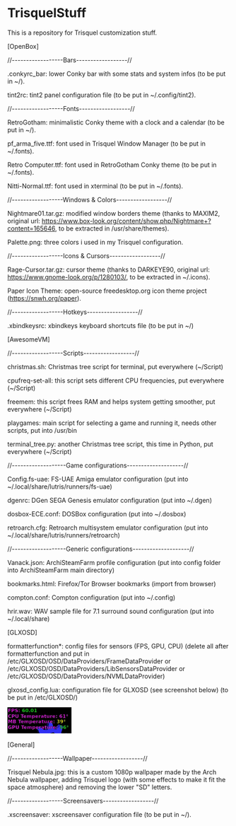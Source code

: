 # TrisquelStuff
This is a repository for Trisquel customization stuff.

[OpenBox]

//------------------Bars------------------//

.conkyrc_bar: lower Conky bar with some stats and system infos (to be put in ~/).

tint2rc: tint2 panel configuration file (to be put in ~/.config/tint2).

//------------------Fonts------------------//

RetroGotham: minimalistic Conky theme with a clock and a calendar (to be put in ~/).

pf_arma_five.ttf: font used in Trisquel Window Manager (to be put in ~/.fonts).

Retro Computer.ttf: font used in RetroGotham Conky theme (to be put in ~/.fonts).

Nitti-Normal.ttf: font used in xterminal (to be put in ~/.fonts).

//------------------Windows & Colors------------------//

Nightmare01.tar.gz: modified window borders theme (thanks to MAXIM2, original url: https://www.box-look.org/content/show.php/Nightmare+?content=165646, to be extracted in /usr/share/themes).

Palette.png: three colors i used in my Trisquel configuration.

//------------------Icons & Cursors------------------//

Rage-Cursor.tar.gz: cursor theme (thanks to DARKEYE90, original url: https://www.gnome-look.org/p/1280103/, to be extracted in ~/.icons).

Paper Icon Theme: open-source freedesktop.org icon theme project (https://snwh.org/paper).

//------------------Hotkeys------------------//

.xbindkeysrc: xbindkeys keyboard shortcuts file (to be put in ~/)

[AwesomeVM]

//------------------Scripts------------------//

christmas.sh: Christmas tree script for terminal, put everywhere (~/Script)

cpufreq-set-all: this script sets different CPU frequencies, put everywhere (~/Script)

freemem: this script frees RAM and helps system getting smoother, put everywhere (~/Script)

playgames: main script for selecting a game and running it, needs other scripts, put into /usr/bin

terminal_tree.py: another Christmas tree script, this time in Python, put everywhere (~/Script)

//-------------------Game configurations--------------------//

Config.fs-uae: FS-UAE Amiga emulator configuration (put into ~/.local/share/lutris/runners/fs-uae)

dgenrc: DGen SEGA Genesis emulator configuration (put into ~/.dgen)

dosbox-ECE.conf: DOSBox configuration (put into ~/.dosbox)

retroarch.cfg: Retroarch multisystem emulator configuration (put into ~/.local/share/lutris/runners/retroarch)

//-------------------Generic configurations--------------------//

Vanack.json: ArchiSteamFarm profile configuration (put into config folder into ArchiSteamFarm main directory)

bookmarks.html: Firefox/Tor Browser bookmarks (import from browser)

compton.conf: Compton configuration (put into ~/.config)

hrir.wav: WAV sample file for 7.1 surround sound configuration (put into ~/.local/share)

[GLXOSD]

formatterfunction*: config files for sensors (FPS, GPU, CPU) (delete all after formatterfunction and put in /etc/GLXOSD/OSD/DataProviders/FrameDataProvider or /etc/GLXOSD/OSD/DataProviders/LibSensorsDataProvider or /etc/GLXOSD/OSD/DataProviders/NVMLDataProvider)

glxosd_config.lua: configuration file for GLXOSD (see screenshot below) (to be put in /etc/GLXOSD/)

![GLXOSD](GLXOSD.png "GLXOSD Minimal Configuration")


[General]

//------------------Wallpaper------------------//

Trisquel Nebula.jpg: this is a custom 1080p wallpaper made by the Arch Nebula wallpaper, adding Trisquel logo (with some effects to make it fit the space atmosphere) and removing the lower "SD" letters.

//------------------Screensavers------------------//

.xscreensaver: xscreensaver configuration file (to be put in ~/).
